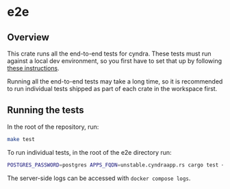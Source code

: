 # e2e

## Overview

This crate runs all the end-to-end tests for cyndra. These tests must run against a local dev environment, so you first have to set that up by following [these instructions](../DEVELOPING.md).

Running all the end-to-end tests may take a long time, so it is recommended to run individual tests shipped as part of each crate in the workspace first.

## Running the tests

In the root of the repository, run:

```bash
make test
```

To run individual tests, in the root of the e2e directory run:

```bash
POSTGRES_PASSWORD=postgres APPS_FQDN=unstable.cyndraapp.rs cargo test <test name> -- --nocapture
```

The server-side logs can be accessed with `docker compose logs`.
